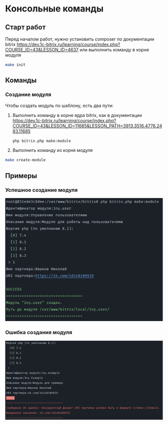 # Консольные команды

## Старт работ

Перед началом работ, нужно установить composer по документации
bitrix https://dev.1c-bitrix.ru/learning/course/index.php?COURSE_ID=43&LESSON_ID=4637
или выполнить команду в корне модуля

```bash
make init
```

## Команды

### Создание модуля

Чтобы создать модуль по шаблону, есть два пути:

1. Выполнить команду в корне ядра bitrix, как в документации
   https://dev.1c-bitrix.ru/learning/course/index.php?COURSE_ID=43&LESSON_ID=11685&LESSON_PATH=3913.3516.4776.2483.11685
    ```bash
    php bitrix.php make:module
    ```
2. Выполнить команду из корня модуля

```bash
make create-module
```

## Примеры

### Успешное создание модуля

![Screenshot](example_module_create_success.png)

### Ошибка создания модуля

![Screenshot](example_module_create_error.png)
